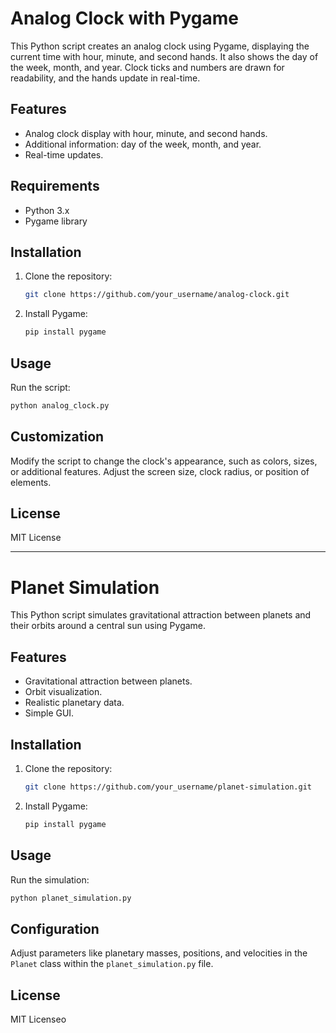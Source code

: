 # Analog Clock with Pygame

This Python script creates an analog clock using Pygame, displaying the current time with hour, minute, and second hands. It also shows the day of the week, month, and year. Clock ticks and numbers are drawn for readability, and the hands update in real-time.

## Features

- Analog clock display with hour, minute, and second hands.
- Additional information: day of the week, month, and year.
- Real-time updates.

## Requirements

- Python 3.x
- Pygame library

## Installation

1. Clone the repository:

    ```bash
    git clone https://github.com/your_username/analog-clock.git
    ```

2. Install Pygame:

    ```bash
    pip install pygame
    ```

## Usage

Run the script:

```bash
python analog_clock.py
```

## Customization

Modify the script to change the clock's appearance, such as colors, sizes, or additional features. Adjust the screen size, clock radius, or position of elements.

## License

MIT License

---

# Planet Simulation

This Python script simulates gravitational attraction between planets and their orbits around a central sun using Pygame.

## Features

- Gravitational attraction between planets.
- Orbit visualization.
- Realistic planetary data.
- Simple GUI.

## Installation

1. Clone the repository:

    ```bash
    git clone https://github.com/your_username/planet-simulation.git
    ```

2. Install Pygame:

    ```bash
    pip install pygame
    ```

## Usage

Run the simulation:

```bash
python planet_simulation.py
```

## Configuration

Adjust parameters like planetary masses, positions, and velocities in the `Planet` class within the `planet_simulation.py` file.

## License

MIT Licenseo